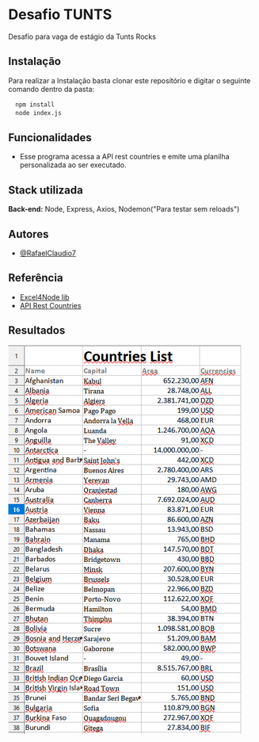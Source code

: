 
# Desafio TUNTS

Desafio para vaga de estágio da Tunts Rocks
 

## Instalação

Para realizar a Instalação basta clonar este repositório e digitar o seguinte comando dentro da pasta:

```bash
  npm install 
  node index.js
```
    
## Funcionalidades

- Esse programa acessa a API rest countries e emite uma planilha personalizada ao ser executado.


## Stack utilizada


**Back-end:** Node, Express, Axios, Nodemon("Para testar sem reloads")


## Autores

- [@RafaelClaudio7](https://github.com/RafaelClaudio7)


## Referência

 - [Excel4Node lib](https://github.com/advisr-io/excel4node)
 - [API Rest Countries](https://restcountries.com/)
 

## Resultados

<img src="resultadoPlanilha.png" alt="Valores na planilha">

